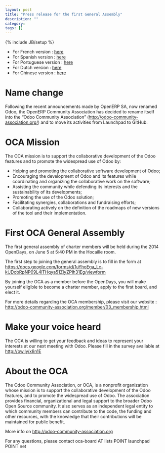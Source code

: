 ```yaml
---
layout: post
title: "Press release for the first General Assembly"
description: ""
category: 
tags: []
---
```

{% include JB/setup %}

+ For French version : [here](/translation/press_release_ga_fr.html)
+ For Spanish version : [here](/translation/press_release_ga_es.html)
+ For Portuguese version : [here](/translation/press_release_ga_pt.html)
+ For Dutch version : [here](/translation/press_release_ga_nl.html)
+ For Chinese version : [here](/translation/press_release_ga_zh.html)

# Name change

Following the recent announcements made by OpenERP SA, now renamed Odoo, the OpenERP Community Association has decided to rename itself into the “Odoo Community Association” (<a href="http://odoo-community-association.org">http://odoo-community-association.org/</a>) and to move its activities from Launchpad to GitHub.

# OCA Mission

The OCA mission is to support the collaborative development of the Odoo features and to promote the widespread use of Odoo by:

+ Helping and promoting the collaborative software development of Odoo;
+ Encouraging the development of Odoo and its features while coordinating and organizing the collaborative work on the software;
+ Assisting the community while defending its interests and the sustainability of its developments;
+ Promoting the use of the Odoo solution;
+ Facilitating synergies, collaborations and fundraising efforts;
+ Collaborating actively on the definition of the roadmaps of new versions of the tool and their implementation.

# First OCA General Assembly

The first general assembly of charter members will be held during the 2014 OpenDays, on June 5 at 5:40 PM in the Hocaille room. 

The first step to joining the general assembly is to fill in the form at <a href="https://docs.google.com/forms/d/1uYhoEga_Lc-kUDobRpNP09L4lTHqya51ZlyZPlh31Eg/viewform">https://docs.google.com/forms/d/1uYhoEga_Lc-kUDobRpNP09L4lTHqya51ZlyZPlh31Eg/viewform</a>

By joining the OCA as a member before the OpenDays, you will make yourself eligible to become a charter member, apply to the first board, and elect it.

For more details regarding the OCA membership, please visit our website : <a href="http://odoo-community-association.org/member/03_membership.html">http://odoo-community-association.org/member/03_membership.html</a>

# Make your voice heard

The OCA is willing to get your feedback and ideas to represent your interests at our next meeting with Odoo. Please fill in the survey available at <a href="http://ow.ly/x8n1E">http://ow.ly/x8n1E</a>

# About the OCA

The Odoo Community Association, or OCA, is a nonprofit organization whose mission is to support the collaborative development of the Odoo features, and to promote the widespread use of Odoo. The association provides financial, organizational and legal support to the broader Odoo Open Source community. It also serves as an independent legal entity to which community members can contribute to the code, the funding and other resources, with the knowledge that their contributions will be maintained for public benefit.

More info on <a href="http://odoo-community-association.org">http://odoo-community-association.org</a>

For any questions, please contact oca-board AT lists POINT launchpad POINT net
